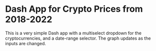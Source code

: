 # Dash App for Crypto Prices from 2018-2022

This is a very simple Dash app with a multiselect dropdown for the cryptocurrencies, and a date-range selector.
The graph updates as the inputs are changed.
